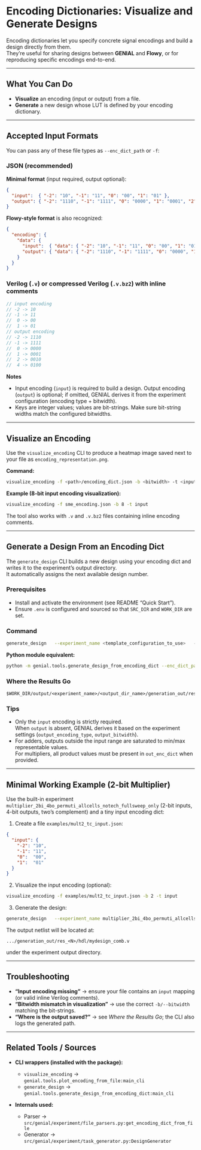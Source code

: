 # Encoding Dictionaries: Visualize and Generate Designs

Encoding dictionaries let you specify concrete signal encodings and build a design directly from them.  
They’re useful for sharing designs between **GENIAL** and **Flowy**, or for reproducing specific encodings end-to-end.

---

## What You Can Do

- **Visualize** an encoding (input or output) from a file.  
- **Generate** a new design whose LUT is defined by your encoding dictionary.

---

## Accepted Input Formats

You can pass any of these file types as `--enc_dict_path` or `-f`:

### JSON (recommended)

**Minimal format** (input required, output optional):

```json
{
  "input":  { "-2": "10", "-1": "11", "0": "00", "1": "01" },
  "output": { "-2": "1110", "-1": "1111", "0": "0000", "1": "0001", "2": "0010", "4": "0100" }
}
```

**Flowy-style format** is also recognized:

```json
{
  "encoding": {
    "data": {
      "input":  { "data": { "-2": "10", "-1": "11", "0": "00", "1": "01" } },
      "output": { "data": { "-2": "1110", "-1": "1111", "0": "0000", "1": "0001", "2": "0010", "4": "0100" } }
    }
  }
}
```

### Verilog (`.v`) or compressed Verilog (`.v.bz2`) with inline comments

```verilog
// input encoding
// -2 -> 10
// -1 -> 11
//  0 -> 00
//  1 -> 01
// output encoding
// -2 -> 1110
// -1 -> 1111
//  0 -> 0000
//  1 -> 0001
//  2 -> 0010
//  4 -> 0100
```

**Notes**
- Input encoding (`input`) is required to build a design. Output encoding (`output`) is optional; if omitted, GENIAL derives it from the experiment configuration (encoding type + bitwidth).  
- Keys are integer values; values are bit-strings. Make sure bit-string widths match the configured bitwidths.

---

## Visualize an Encoding

Use the `visualize_encoding` CLI to produce a heatmap image saved next to your file as `encoding_representation.png`.

**Command:**
```bash
visualize_encoding -f <path>/encoding_dict.json -b <bitwidth> -t <input|output>
```

**Example (8-bit input encoding visualization):**
```bash
visualize_encoding -f sme_encoding.json -b 8 -t input
```

The tool also works with `.v` and `.v.bz2` files containing inline encoding comments.

---

## Generate a Design From an Encoding Dict

The `generate_design` CLI builds a new design using your encoding dict and writes it to the experiment’s output directory.  
It automatically assigns the next available design number.

### Prerequisites

- Install and activate the environment (see README “Quick Start”).  
- Ensure `.env` is configured and sourced so that `SRC_DIR` and `WORK_DIR` are set.

### Command

```bash
generate_design   --experiment_name <template_configuration_to_use>   --output_dir_name <anything>   --enc_dict_path <path>/encoding_dict.json
```

**Python module equivalent:**

```bash
python -m genial.tools.generate_design_from_encoding_dict --enc_dict_path <path>/encoding_dict.json
```

### Where the Results Go

```
$WORK_DIR/output/<experiment_name>/<output_dir_name>/generation_out/res_<design_number>/hdl/mydesign_comb.v
```

### Tips

- Only the `input` encoding is strictly required.  
  When `output` is absent, GENIAL derives it based on the experiment settings (`output_encoding_type`, `output_bitwidth`).  
- For adders, outputs outside the input range are saturated to min/max representable values.  
  For multipliers, all product values must be present in `out_enc_dict` when provided.

---

## Minimal Working Example (2-bit Multiplier)

Use the built-in experiment `multiplier_2bi_4bo_permuti_allcells_notech_fullsweep_only` (2-bit inputs, 4-bit outputs, two’s complement) and a tiny input encoding dict:

1. Create a file `examples/mult2_tc_input.json`:

```json
{
  "input": {
    "-2": "10",
    "-1": "11",
    "0":  "00",
    "1":  "01"
  }
}
```

2. Visualize the input encoding (optional):

```bash
visualize_encoding -f examples/mult2_tc_input.json -b 2 -t input
```

3. Generate the design:

```bash
generate_design   --experiment_name multiplier_2bi_4bo_permuti_allcells_notech_fullsweep_only   --output_dir_name demo_from_dict   --enc_dict_path examples/mult2_tc_input.json
```

The output netlist will be located at:

```
.../generation_out/res_<N>/hdl/mydesign_comb.v
```

under the experiment output directory.

---

## Troubleshooting

- **“Input encoding missing”** → ensure your file contains an `input` mapping (or valid inline Verilog comments).  
- **“Bitwidth mismatch in visualization”** → use the correct `-b/--bitwidth` matching the bit-strings.  
- **“Where is the output saved?”** → see *Where the Results Go*; the CLI also logs the generated path.

---

## Related Tools / Sources

- **CLI wrappers (installed with the package):**
  - `visualize_encoding` → `genial.tools.plot_encoding_from_file:main_cli`
  - `generate_design`   → `genial.tools.generate_design_from_encoding_dict:main_cli`

- **Internals used:**
  - Parser → `src/genial/experiment/file_parsers.py:get_encoding_dict_from_file`
  - Generator → `src/genial/experiment/task_generator.py:DesignGenerator`

